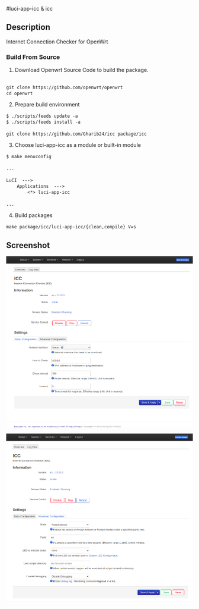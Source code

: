 #luci-app-icc & icc
        

## Description
Internet Connection Checker for OpenWrt


### Build From Source

1. Download Openwrt Source Code to build the package.

```shell

git clone https://github.com/openwrt/openwrt
cd openwrt

```

2. Prepare build environment

```shell
$ ./scripts/feeds update -a
$ ./scripts/feeds install -a

git clone https://github.com/Gharib24/icc package/icc
```

3. Choose luci-app-icc as a module or built-in module

```shell
$ make menuconfig

...

LuCI  --->
    Applications  --->
        <*> luci-app-icc

...

```

4. Build packages

```shell
make package/icc/luci-app-icc/{clean,compile} V=s
```

## Screenshot 
![screenshot](Documents/1.png)


![screenshot](Documents/2.png)


